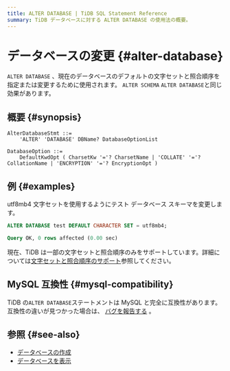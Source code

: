 ```yaml
---
title: ALTER DATABASE | TiDB SQL Statement Reference
summary: TiDB データベースに対する ALTER DATABASE の使用法の概要。
---
```


# データベースの変更 {#alter-database}

`ALTER DATABASE` 、現在のデータベースのデフォルトの文字セットと照合順序を指定または変更するために使用されます。 `ALTER SCHEMA` `ALTER DATABASE`と同じ効果があります。

## 概要 {#synopsis}

```ebnf+diagram
AlterDatabaseStmt ::=
    'ALTER' 'DATABASE' DBName? DatabaseOptionList

DatabaseOption ::=
    DefaultKwdOpt ( CharsetKw '='? CharsetName | 'COLLATE' '='? CollationName | 'ENCRYPTION' '='? EncryptionOpt )
```

## 例 {#examples}

utf8mb4 文字セットを使用するようにテスト データベース スキーマを変更します。

```sql
ALTER DATABASE test DEFAULT CHARACTER SET = utf8mb4;
```

```sql
Query OK, 0 rows affected (0.00 sec)
```

現在、TiDB は一部の文字セットと照合順序のみをサポートしています。詳細については[文字セットと照合順序のサポート](/character-set-and-collation.md)参照してください。

## MySQL 互換性 {#mysql-compatibility}

TiDB の`ALTER DATABASE`ステートメントは MySQL と完全に互換性があります。互換性の違いが見つかった場合は、 [バグを報告する](https://docs.pingcap.com/tidb/stable/support) 。

## 参照 {#see-also}

-   [データベースの作成](/sql-statements/sql-statement-create-database.md)
-   [データベースを表示](/sql-statements/sql-statement-show-databases.md)
